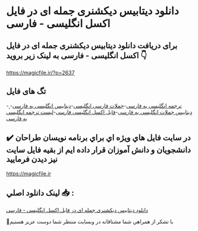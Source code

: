 # دانلود دیتابیس دیکشنری جمله ای در فایل اکسل انگلیسی - فارسی

## برای دریافت دانلود دیتابیس دیکشنری جمله ای در فایل اکسل انگلیسی - فارسی به لینک زیر بروید 👇

https://magicfile.ir/?p=2637

## تگ های فایل

-[ ترجمه انگلیسی به فارسی](https://magicfile.ir/product/%d8%af%db%8c%d8%aa%d8%a7%d8%a8%db%8c%d8%b3-%d8%af%db%8c%da%a9%d8%b4%d9%86%d8%b1%db%8c-%d8%ac%d9%85%d9%84%d9%87-%d8%a7%db%8c-%d8%af%d8%b1-%d9%81%d8%a7%db%8c%d9%84-%d8%a7%da%a9%d8%b3%d9%84-%d8%a7%d9%86%da%af%d9%84%db%8c%d8%b3%db%8c-%d9%81%d8%a7%d8%b1%d8%b3%db%8c/)-[جملات فارسی انگلیسی](https://magicfile.ir/product/%d8%af%db%8c%d8%aa%d8%a7%d8%a8%db%8c%d8%b3-%d8%af%db%8c%da%a9%d8%b4%d9%86%d8%b1%db%8c-%d8%ac%d9%85%d9%84%d9%87-%d8%a7%db%8c-%d8%af%d8%b1-%d9%81%d8%a7%db%8c%d9%84-%d8%a7%da%a9%d8%b3%d9%84-%d8%a7%d9%86%da%af%d9%84%db%8c%d8%b3%db%8c-%d9%81%d8%a7%d8%b1%d8%b3%db%8c/)-[دیتابیس انگلیسی به فارسی](https://magicfile.ir/product/%d8%af%db%8c%d8%aa%d8%a7%d8%a8%db%8c%d8%b3-%d8%af%db%8c%da%a9%d8%b4%d9%86%d8%b1%db%8c-%d8%ac%d9%85%d9%84%d9%87-%d8%a7%db%8c-%d8%af%d8%b1-%d9%81%d8%a7%db%8c%d9%84-%d8%a7%da%a9%d8%b3%d9%84-%d8%a7%d9%86%da%af%d9%84%db%8c%d8%b3%db%8c-%d9%81%d8%a7%d8%b1%d8%b3%db%8c/)-[دیتابیس جملات انگلیسی به فارسی](https://magicfile.ir/product/%d8%af%db%8c%d8%aa%d8%a7%d8%a8%db%8c%d8%b3-%d8%af%db%8c%da%a9%d8%b4%d9%86%d8%b1%db%8c-%d8%ac%d9%85%d9%84%d9%87-%d8%a7%db%8c-%d8%af%d8%b1-%d9%81%d8%a7%db%8c%d9%84-%d8%a7%da%a9%d8%b3%d9%84-%d8%a7%d9%86%da%af%d9%84%db%8c%d8%b3%db%8c-%d9%81%d8%a7%d8%b1%d8%b3%db%8c/)-[فایل اکسل انگلیسی فارسی](https://magicfile.ir/product/%d8%af%db%8c%d8%aa%d8%a7%d8%a8%db%8c%d8%b3-%d8%af%db%8c%da%a9%d8%b4%d9%86%d8%b1%db%8c-%d8%ac%d9%85%d9%84%d9%87-%d8%a7%db%8c-%d8%af%d8%b1-%d9%81%d8%a7%db%8c%d9%84-%d8%a7%da%a9%d8%b3%d9%84-%d8%a7%d9%86%da%af%d9%84%db%8c%d8%b3%db%8c-%d9%81%d8%a7%d8%b1%d8%b3%db%8c/)-[لیست  ترجمه انگلیسی به فارسی](https://magicfile.ir/product/%d8%af%db%8c%d8%aa%d8%a7%d8%a8%db%8c%d8%b3-%d8%af%db%8c%da%a9%d8%b4%d9%86%d8%b1%db%8c-%d8%ac%d9%85%d9%84%d9%87-%d8%a7%db%8c-%d8%af%d8%b1-%d9%81%d8%a7%db%8c%d9%84-%d8%a7%da%a9%d8%b3%d9%84-%d8%a7%d9%86%da%af%d9%84%db%8c%d8%b3%db%8c-%d9%81%d8%a7%d8%b1%d8%b3%db%8c/)

## ✔️ در سايت فايل هاي ويژه اي براي برنامه نويسان طراحان دانشجويان و دانش آموزان قرار داده ايم از بقيه فايل سايت نيز ديدن فرماييد

https://magicfile.ir


## لينک دانلود اصلي 📥 :

[دانلود دیتابیس دیکشنری جمله ای در فایل اکسل انگلیسی - فارسی](https://magicfile.ir/product/%d8%af%db%8c%d8%aa%d8%a7%d8%a8%db%8c%d8%b3-%d8%af%db%8c%da%a9%d8%b4%d9%86%d8%b1%db%8c-%d8%ac%d9%85%d9%84%d9%87-%d8%a7%db%8c-%d8%af%d8%b1-%d9%81%d8%a7%db%8c%d9%84-%d8%a7%da%a9%d8%b3%d9%84-%d8%a7%d9%86%da%af%d9%84%db%8c%d8%b3%db%8c-%d9%81%d8%a7%d8%b1%d8%b3%db%8c/) 


🙏با تشکر از همراهي شما مشتاقانه در وبسایت منتظر شما دوست عزیز هستیم

